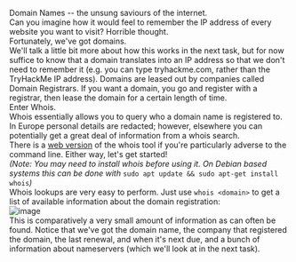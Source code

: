 Domain Names -- the unsung saviours of the internet.  
Can you imagine how it would feel to remember the IP address of every website you want to visit? Horrible thought.  
Fortunately, we've got domains.  
We'll talk a little bit more about how this works in the next task, but for now suffice to know that a domain translates into an IP address so that we don't need to remember it (e.g. you can type tryhackme.com, rather than the TryHackMe IP address). Domains are leased out by companies called Domain Registrars. If you want a domain, you go and register with a registrar, then lease the domain for a certain length of time.   
Enter Whois.  
Whois essentially allows you to query who a domain name is registered to. In Europe personal details are redacted; however, elsewhere you can potentially get a great deal of information from a whois search.  
There is a [web version](https://www.whois.com/whois/) of the whois tool if you're particularly adverse to the command line. Either way, let's get started!  
_(Note: You may need to install whois before using it. On Debian based systems this can be done with_ `sudo apt update && sudo apt-get install whois`_)_  
Whois lookups are very easy to perform. Just use `whois <domain>` to get a list of available information about the domain registration:  
![image](https://muirlandoracle.co.uk/wp-content/uploads/2020/03/image-16.png)  
This is comparatively a very small amount of information as can often be found. Notice that we've got the domain name, the company that registered the domain, the last renewal, and when it's next due, and a bunch of information about nameservers (which we'll look at in the next task).